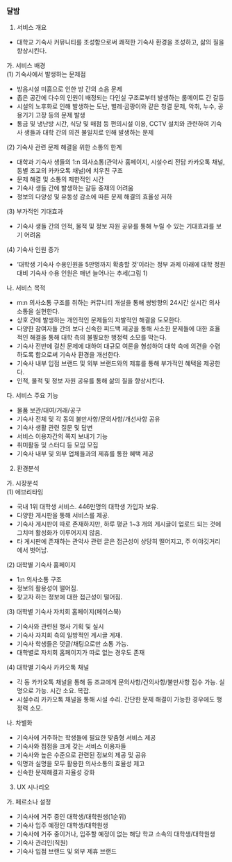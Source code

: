 ### 달밤

1. 서비스 개요
* 대학교 기숙사 커뮤니티를 조성함으로써 쾌적한 기숙사 환경을 조성하고, 삶의 질을 향상시킨다.

가. 서비스 배경  
(1) 기숙사에서 발생하는 문제점  
* 방음시설 미흡으로 인한 방 간의 소음 문제
* 좁은 공간에 다수의 인원이 배정되는 다인실 구조로부터 발생하는 룸메이트 간 갈등
* 시설의 노후화로 인해 발생하는 도난, 벌레·곰팡이와 같은 청결 문제, 악취, 누수, 공용기기 고장 등의 문제 발생
* 통금 및 냉난방 시간, 식당 및 매점 등 편의시설 이용, CCTV 설치와 관련하여 기숙사 생들과 대학 간의 의견 불일치로 인해 발생하는 문제
  
(2) 기숙사 관련 문제 해결을 위한 소통의 한계
* 대학과 기숙사 생들의 1:n 의사소통(관악사 홈페이지, 시설수리 전담 카카오톡 채널, 동별 조교의 카카오톡 채널)에 치우친 구조
* 문제 해결 및 소통의 제한적인 시간
* 기숙사 생들 간에 발생하는 갈등 중재의 어려움
* 정보의 다양성 및 유동성 감소에 따른 문제 해결의 효율성 저하

(3) 부가적인 기대효과
* 기숙사 생들 간의 인적, 물적 및 정보 자원 공유를 통해 누릴 수 있는 기대효과를 보기 어려움

(4) 기숙사 인원 증가
* ‘대학생 기숙사 수용인원을 5만명까지 확충할 것’이라는 정부 과제 아래에 대학 정원 대비 기숙사 수용 인원은 매년 늘어나는 추세(그림 1)
  
나. 서비스 목적  
* m:n 의사소통 구조를 취하는 커뮤니티 개설을 통해 쌍방향의 24시간 실시간 의사소통을 실현한다.  
* 상호 간에 발생하는 개인적인 문제들의 자발적인 해결을 도모한다.  
* 다양한 참여자들 간의 보다 신속한 피드백 제공을 통해 사소한 문제들에 대한 효율적인 해결을 통해 대학 측의 불필요한 행정력 소모를 막는다.  
* 기숙사 전반에 걸친 문제에 대하여 대규모 여론을 형성하여 대학 측에 의견을 수렴하도록 함으로써 기숙사 환경을 개선한다.  
* 기숙사 내부 입점 브랜드 및 외부 브랜드와의 제휴를 통해 부가적인 혜택을 제공한다.  
* 인적, 물적 및 정보 자원 공유를 통해 삶의 질을 향상시킨다.  

다. 서비스 주요 기능  
* 물품 보관/대여/거래/공구  
* 기숙사 전체 및 각 동의 불만사항/문의사항/개선사항 공유  
* 기숙사 생활 관련 질문 및 답변  
* 서비스 이용자간의 쪽지 보내기 기능  
* 취미활동 및 스터디 등 모임 모집  
* 기숙사 내부 및 외부 업체들과의 제휴를 통한 혜택 제공  
  
2. 환경분석  
  
가. 시장분석  
(1) 에브리타임  
* 국내 1위 대학생 서비스. 446만명의 대학생 가입자 보유.  
* 다양한 게시판을 통해 서비스를 제공.  
* 기숙사 게시판이 따로 존재하지만, 하루 평균 1~3 개의 게시글이 업로드 되는 것에 그치며 활성화가 이루어지지 않음.  
* 타 게시판에 존재하는 관악사 관련 글은 접근성이 상당히 떨어지고, 주 이야깃거리에서 벗어남.  
  
(2) 대학별 기숙사 홈페이지  
* 1:n 의사소통 구조  
* 정보의 활용성이 떨어짐.  
* 찾고자 하는 정보에 대한 접근성이 떨어짐.  

(3) 대학별 기숙사 자치회 홈페이지(페이스북)  
* 기숙사와 관련된 행사 기획 및 실시  
* 기숙사 자치회 측의 일방적인 게시글 게재.  
* 기숙사 학생들은 댓글/채팅으로만 소통 가능.  
* 대학별로 자치회 홈페이지가 따로 없는 경우도 존재  

(4) 대학별 기숙사 카카오톡 채널
* 각 동 카카오톡 채널을 통해 동 조교에게 문의사항/건의사항/불만사항 접수 가능. 실명으로 가능. 시간 소요. 복잡.
* 시설수리 카카오톡 채널을 통해 시설 수리. 간단한 문제 해결이 가능한 경우에도 행정력 소모.

나. 차별화
* 기숙사에 거주하는 학생들에 필요한 맞춤형 서비스 제공
* 기숙사와 접점을 크게 갖는 서비스 이용자들
* 기숙사와 높은 수준으로 관련된 정보의 제공 및 공유
* 익명과 실명을 모두 활용한 의사소통의 효율성 제고
* 신속한 문제해결과 자율성 강화

3. UX 시나리오

가. 페르소나 설정
* 기숙사에 거주 중인 대학생/대학원생(1순위)
* 기숙사 입주 예정인 대학생/대학원생
* 기숙사에 거주 중이거나, 입주할 예정이 없는 해당 학교 소속의 대학생/대학원생
* 기숙사 관리인(직원)
* 기숙사 입점 브랜드 및 외부 제휴 브랜드
  
